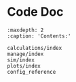 # Code Doc

```{toctree}
:maxdepth: 2
:caption: 'Contents:'

calculations/index
manage/index
sim/index
plots/index
config_reference
```
